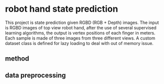 # robot hand state prediction
This project is state prediction given RGBD (RGB + Depth) images. The input is RGBD images of top view robot hand, after the use of several supervised learning algorithms, the output is vertex positions of each finger in meters.<br>
Each sample is made of three images from three different views. A custom dataset class is defined for lazy loading to deal with out of memory issue.

## method
## data preprocessing
